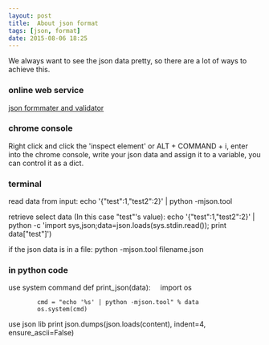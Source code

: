 ```yaml
---
layout: post
title:  About json format
tags: [json, format]
date: 2015-08-06 18:25
---
```


We always want to see the json data pretty, so there are a lot of ways to achieve this.

### online web service

[json formmater and validator][1]

### chrome console

Right click and click the 'inspect element' or ALT + COMMAND + i, enter into the chrome console, write your json data and assign it to a variable, you can control it as a dict.

### terminal

read data from input:
	echo '{"test":1,"test2":2}' | python -mjson.tool

retrieve select data (In this case "test"'s value):
	echo '{"test":1,"test2":2}' | python -c 'import sys,json;data=json.loads(sys.stdin.read()); print data["test"]')

if the json data is in a file:
	python -mjson.tool filename.json

### in python code
use system command
	def print_json(data):
	        import os
	
	        cmd = "echo '%s' | python -mjson.tool" % data
	        os.system(cmd)
use json lib
	print json.dumps(json.loads(content), indent=4, ensure_ascii=False)

[1]:	http://jsonformatter.curiousconcept.com/